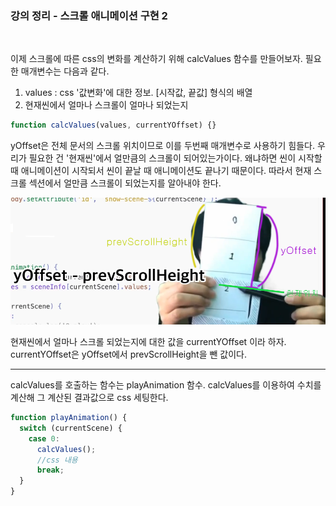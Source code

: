 ### 강의 정리 - 스크롤 애니메이션 구현 2

<br />

이제 스크롤에 따른 css의 변화를 계산하기 위해 calcValues 함수를 만들어보자. 필요한 매개변수는 다음과 같다.

1. values : css '값변화'에 대한 정보. [시작값, 끝값] 형식의 배열
2. 현재씬에서 얼마나 스크롤이 얼마나 되었는지

```javascript
function calcValues(values, currentYOffset) {}
```

yOffset은 전체 문서의 스크롤 위치이므로 이를 두번째 매개변수로 사용하기 힘들다. 우리가 필요한 건 '현재씬'에서 얼만큼의 스크롤이 되어있는가이다. 왜냐하면 씬이 시작할 때 애니메이션이 시작되서 씬이 끝날 때 애니메이션도 끝나기 때문이다. 따라서 현재 스크롤 섹션에서 얼만큼 스크롤이 되었는지를 알아내야 한다.

![img](../img/apple_108.png)

현재씬에서 얼마나 스크롤 되었는지에 대한 값을 currentYOffset 이라 하자. currentYOffset은 yOffset에서 prevScrollHeight을 뺀 값이다.
<br />

---

calcValues를 호출하는 함수는 playAnimation 함수. calcValues를 이용하여 수치를 계산해 그 계산된 결과값으로 css 세팅한다.

```javascript
function playAnimation() {
  switch (currentScene) {
    case 0:
      calcValues();
      //css 내용
      break;
  }
}
```
